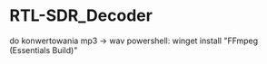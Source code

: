 # RTL-SDR_Decoder




do konwertowania mp3 -> wav
powershell:
winget install "FFmpeg (Essentials Build)"
